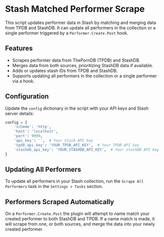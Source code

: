# Stash Matched Performer Scrape

This script updates performer data in Stash by matching and merging data from TPDB and StashDB. It can update all performers in the collection or a single performer triggered by a `Performer.Create.Post` hook.

## Features

- Scrapes performer data from ThePornDB (TPDB) and StashDB.
- Merges data from both sources, prioritizing StashDB data if available.
- Adds or updates stash IDs from TPDB and StashDB.
- Supports updating all performers in the collection or a single performer via a hook.

## Configuration

Update the `config` dictionary in the script with your API keys and Stash server details:

```python
config = {
    'scheme': 'http',
    'host': 'localhost',
    'port': 9999,
    'api_key': '',  # Your Stash API key
    'tpdb_api_key': 'YOUR_TPDB_API_KEY',  # Your TPDB API key
    'stashdb_api_key': 'YOUR_STASHDB_API_KEY',  # Your stashDB API key
}
```

## Updating All Performers

To update all performers in your Stash collection, run the `Scrape All Performers` task in the `Settings > Tasks` section.

## Performers Scraped Automatically

On a `Performer.Create.Post` the plugin will attempt to name match your created performer to both StashDB and TPDB. If a name match is made, it will scrape from one, or both sources, and merge the data into your newly created performer.

